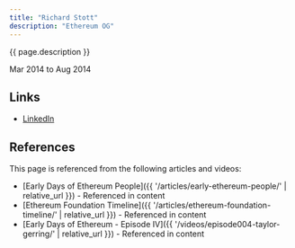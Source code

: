 ```yaml
---
title: "Richard Stott"
description: "Ethereum OG"
---
```


{{ page.description }}

Mar 2014 to Aug 2014

## Links
- [LinkedIn](https://www.linkedin.com/in/richard-wild-a0552026/)

## References

This page is referenced from the following articles and videos:

- [Early Days of Ethereum People]({{ '/articles/early-ethereum-people/' | relative_url }}) - Referenced in content
- [Ethereum Foundation Timeline]({{ '/articles/ethereum-foundation-timeline/' | relative_url }}) - Referenced in content
- [Early Days of Ethereum - Episode IV]({{ '/videos/episode004-taylor-gerring/' | relative_url }}) - Referenced in content
